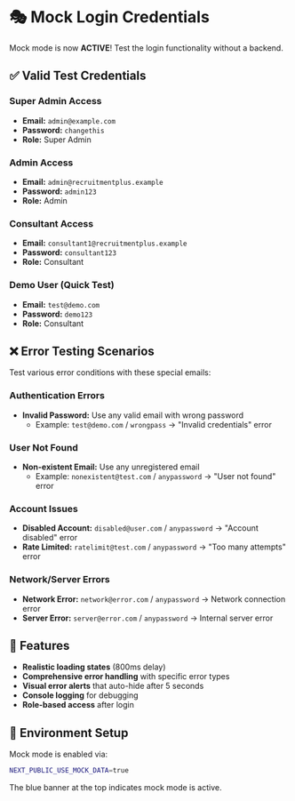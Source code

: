 # 🎭 Mock Login Credentials

Mock mode is now **ACTIVE**! Test the login functionality without a backend.

## ✅ Valid Test Credentials

### Super Admin Access
- **Email:** `admin@example.com`
- **Password:** `changethis`
- **Role:** Super Admin

### Admin Access  
- **Email:** `admin@recruitmentplus.example`
- **Password:** `admin123`
- **Role:** Admin

### Consultant Access
- **Email:** `consultant1@recruitmentplus.example`
- **Password:** `consultant123`
- **Role:** Consultant

### Demo User (Quick Test)
- **Email:** `test@demo.com`
- **Password:** `demo123`
- **Role:** Consultant

## ❌ Error Testing Scenarios

Test various error conditions with these special emails:

### Authentication Errors
- **Invalid Password:** Use any valid email with wrong password
  - Example: `test@demo.com` / `wrongpass` → "Invalid credentials" error

### User Not Found
- **Non-existent Email:** Use any unregistered email
  - Example: `nonexistent@test.com` / `anypassword` → "User not found" error

### Account Issues
- **Disabled Account:** `disabled@user.com` / `anypassword` → "Account disabled" error
- **Rate Limited:** `ratelimit@test.com` / `anypassword` → "Too many attempts" error

### Network/Server Errors
- **Network Error:** `network@error.com` / `anypassword` → Network connection error
- **Server Error:** `server@error.com` / `anypassword` → Internal server error

## 🚀 Features

- **Realistic loading states** (800ms delay)
- **Comprehensive error handling** with specific error types
- **Visual error alerts** that auto-hide after 5 seconds
- **Console logging** for debugging
- **Role-based access** after login

## 🔧 Environment Setup

Mock mode is enabled via:
```bash
NEXT_PUBLIC_USE_MOCK_DATA=true
```

The blue banner at the top indicates mock mode is active.